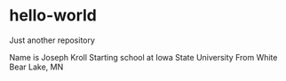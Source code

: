 # hello-world
Just another repository

Name is Joseph Kroll
Starting school at Iowa State University
From White Bear Lake, MN
